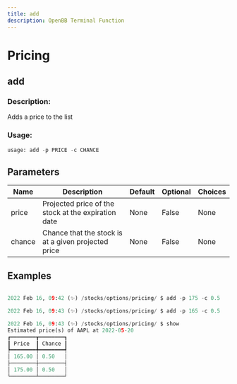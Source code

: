 ```yaml
---
title: add
description: OpenBB Terminal Function
---
```


# Pricing

## add

### Description: 

Adds a price to the list

### Usage: 
```python
usage: add -p PRICE -c CHANCE
```

## Parameters

| Name | Description | Default | Optional | Choices |
| ---- | ----------- | ------- | -------- | ------- |
| price | Projected price of the stock at the expiration date | None | False | None |
| chance | Chance that the stock is at a given projected price | None | False | None |


## Examples

```python

2022 Feb 16, 09:42 (✨) /stocks/options/pricing/ $ add -p 175 -c 0.5

2022 Feb 16, 09:43 (✨) /stocks/options/pricing/ $ add -p 165 -c 0.5

2022 Feb 16, 09:43 (✨) /stocks/options/pricing/ $ show
Estimated price(s) of AAPL at 2022-05-20
┏━━━━━━━━┳━━━━━━━━┓
┃ Price  ┃ Chance ┃
┡━━━━━━━━╇━━━━━━━━┩
│ 165.00 │ 0.50   │
├────────┼────────┤
│ 175.00 │ 0.50   │
└────────┴────────┘

```

